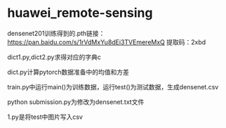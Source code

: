 # huawei_remote-sensing
densenet201训练得到的.pth链接：https://pan.baidu.com/s/1rVdMxYu8dEi3TVEmereMxQ 
提取码：2xbd 

dict1.py,dict2.py求得对应的字典c

dict.py计算pytorch数据准备中的均值和方差

train.py中运行main()为训练数据，运行test()为测试数据，生成densenet.csv

python submission.py为修改为densenet.txt文件

1.py是将test中图片写入csv
